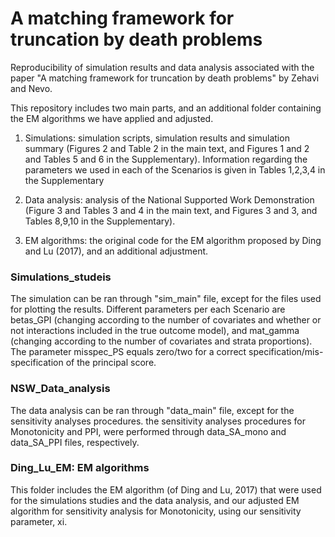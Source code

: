 A matching framework for truncation by death problems
================



Reproducibility of simulation results and data analysis associated with the paper "A matching framework for truncation by death problems" by Zehavi and Nevo.

This repository includes two main parts, and an additional folder containing the EM algorithms we have applied and adjusted.

1. Simulations: simulation scripts, simulation results and simulation summary
(Figures 2 and Table 2 in the main text, and Figures 1 and 2 and Tables 5 and 6 in the Supplementary).
Information regarding the parameters we used in each of the Scenarios is given in Tables 1,2,3,4 in the Supplementary

2. Data analysis: analysis of the National Supported Work Demonstration (Figure 3 and Tables 3 and 4 in the main text, and Figures 3 and 3, and Tables 8,9,10 in the Supplementary).

3. EM algorithms: the original code for the EM algorithm proposed by Ding and Lu (2017), and an additional adjustment.


### Simulations_studeis
The simulation can be ran through "sim_main" file, except for the files used for plotting the results. 
Different parameters per each Scenario are betas_GPI (changing according to the number of covariates and whether or not interactions included in the true outcome model), and mat_gamma (changing according to the number of covariates and strata proportions).
The parameter misspec_PS equals zero/two for a correct specification/mis-specification of the principal score.

### NSW_Data_analysis
The data analysis can be ran through "data_main" file, except for the sensitivity analyses procedures.
the sensitivity analyses procedures for Monotonicity and PPI, were performed through data_SA_mono and data_SA_PPI files, respectively.

### Ding_Lu_EM: EM algorithms
This folder includes the EM algorithm (of Ding and Lu, 2017) that were used for the simulations studies and the data analysis, 
and our adjusted EM algorithm for sensitivity analysis for Monotonicity, using our sensitivity parameter, xi.
